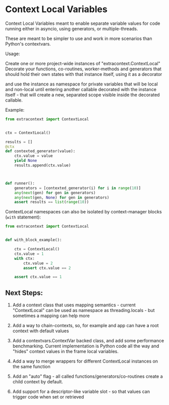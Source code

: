 Context Local Variables
==========================


Context Local Variables meant to enable
separate variable values for code running either
in asyncio, using generators, or multiple-threads.


These are meant to be simpler to use and work in more scenarios than
Python's contextvars.

Usage:

Create one or more project-wide instances of "extracontext.ContextLocal"
Decorate your functions, co-routines, worker-methods and generators
that should hold their own states with that instance itself, using it as a decorator

and use the instance as namespace for private variables that will be local
and non-local until entering another callable decorated
with the instance itself - that will create a new, separated scope
visible inside  the decorated callable.


Example:



```python
from extracontext import ContextLocal


ctx = ContextLocal()

results = []
@ctx
def contexted_generator(value):
    ctx.value = value
    yield None
    results.append(ctx.value)



def runner():
    generators = [contexted_generator(i) for i in range(10)]
    any(next(gen) for gen in generators)
    any(next(gen, None) for gen in generators)
    assert results == list(range(10))
```

ContextLocal namespaces can also be isolated by context-manager blocks (`with` statement):

```python
from extracontext import ContextLocal


def with_block_example():

    ctx = ContextLocal()
    ctx.value = 1
    with ctx:
        ctx.value = 2
        assert ctx.value == 2

    assert ctx.value == 1


```

Next Steps:
-----------
 1. Add a context class that uses mapping semantics -
current "ContextLocal" can be used as namespace
as threading.locals - but sometimes a mapping can help more


 1. Add a way to chain-contexts, so, for example
and app can have a root context with default values

 1. Add a contextvars.ContextVar backed class, and add some
 performance benchmarking. Current implementation is Python code
 all the way and "hides" context values in the frame local variables.

 1. Add a way to merge wrappers for different ContextLocal instances on the same function

 1. Add an "auto" flag - all called functions/generators/co-routines create a child context by default.

 1. Add support for a descriptor-like variable slot - so that values can trigger code when set or retrieved
